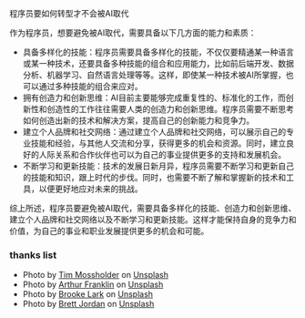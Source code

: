 程序员要如何转型才不会被AI取代

作为程序员，想要避免被AI取代，需要具备以下几方面的能力和素质：

- 具备多样化的技能：程序员需要具备多样化的技能，不仅仅要精通某一种语言或某一种技术，还要具备多种技能的组合和应用能力，比如前后端开发、数据分析、机器学习、自然语言处理等等。这样，即使某一种技术被AI所掌握，也可以通过多种技能的组合来应对。
- 拥有创造力和创新思维：AI目前主要能够完成重复性的、标准化的工作，而创新性和创造性的工作往往需要人类的创造力和创新思维。程序员需要不断思考如何创造出新的技术和解决方案，提高自己的创新能力和竞争力。
- 建立个人品牌和社交网络：通过建立个人品牌和社交网络，可以展示自己的专业技能和经验，与其他人交流和分享，获得更多的机会和资源。同时，建立良好的人际关系和合作伙伴也可以为自己的事业提供更多的支持和发展机会。
- 不断学习和更新技能：技术的发展日新月异，程序员需要不断学习和更新自己的技能和知识，跟上时代的步伐。同时，也需要不断了解和掌握新的技术和工具，以便更好地应对未来的挑战。

综上所述，程序员要避免被AI取代，需要具备多样化的技能、创造力和创新思维、建立个人品牌和社交网络以及不断学习和更新技能。这样才能保持自身的竞争力和价值，为自己的事业和职业发展提供更多的机会和可能。

### thanks list
- Photo by [Tim Mossholder](https://unsplash.com/@timmossholder?utm_source=unsplash&utm_medium=referral&utm_content=creditCopyText) on [Unsplash](https://unsplash.com/s/photos/skills?utm_source=unsplash&utm_medium=referral&utm_content=creditCopyText)
- Photo by [Arthur Franklin](https://unsplash.com/ko/@arthurlfranklin?utm_source=unsplash&utm_medium=referral&utm_content=creditCopyText) on [Unsplash](https://unsplash.com/s/photos/create?utm_source=unsplash&utm_medium=referral&utm_content=creditCopyText)
- Photo by [Brooke Lark](https://unsplash.com/@brookelark?utm_source=unsplash&utm_medium=referral&utm_content=creditCopyText) on [Unsplash](https://unsplash.com/s/photos/personal-brand?utm_source=unsplash&utm_medium=referral&utm_content=creditCopyText)
- Photo by [Brett Jordan](https://unsplash.com/@brett_jordan?utm_source=unsplash&utm_medium=referral&utm_content=creditCopyText) on [Unsplash](https://unsplash.com/s/photos/learn?utm_source=unsplash&utm_medium=referral&utm_content=creditCopyText)